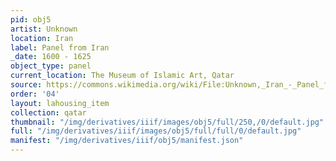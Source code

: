 ```yaml
---
pid: obj5
artist: Unknown
location: Iran
label: Panel from Iran
_date: 1600 - 1625
object_type: panel
current_location: The Museum of Islamic Art, Qatar
source: https://commons.wikimedia.org/wiki/File:Unknown,_Iran_-_Panel_from_Iran_-_Google_Art_Project.jpg
order: '04'
layout: lahousing_item
collection: qatar
thumbnail: "/img/derivatives/iiif/images/obj5/full/250,/0/default.jpg"
full: "/img/derivatives/iiif/images/obj5/full/full/0/default.jpg"
manifest: "/img/derivatives/iiif/obj5/manifest.json"
---
```

